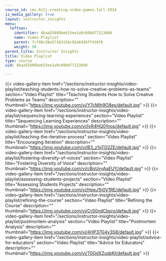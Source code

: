 ```yaml
---
course_id: cms-611j-creating-video-games-fall-2014
is_media_gallery: true
layout: instructor_insights
menu:
  leftnav:
    identifier: 4baa55889be615ee1a9c89b0771236b0
    name: Video Playlist
    parent: 7cf88c38e5716315bc92a6436ff438f6
    weight: 50
parent_title: Instructor Insights
title: Video Playlist
type: course
uid: 4baa55889be615ee1a9c89b0771236b0

---
```

{{< video-gallery-item href="/sections/instructor-insights/video-playlist/teaching-students-how-to-solve-creative-problems-as-teams" section="Video Playlist" title="Teaching Students How to Solve Creative Problems as Teams" description="" thumbnail="https://img.youtube.com/vi/Y7cMih9O8es/default.jpg" >}} {{< video-gallery-item href="/sections/instructor-insights/video-playlist/sequencing-learning-experiences" section="Video Playlist" title="Sequencing Learning Experiences" description="" thumbnail="https://img.youtube.com/vi/lyR4HQ01nos/default.jpg" >}} {{< video-gallery-item href="/sections/instructor-insights/video-playlist/teaching-the-iterative-process" section="Video Playlist" title="Encouraging Iteration" description="" thumbnail="https://img.youtube.com/vi/B3_z1qTD2ZE/default.jpg" >}} {{< video-gallery-item href="/sections/instructor-insights/video-playlist/fostering-diversity-of-voices" section="Video Playlist" title="Fostering Diversity of Voice" description="" thumbnail="https://img.youtube.com/vi/cBoUvyAaEUY/default.jpg" >}} {{< video-gallery-item href="/sections/instructor-insights/video-playlist/assessing-students-projects" section="Video Playlist" title="Assessing Students Projects" description="" thumbnail="https://img.youtube.com/vi/HpeJ1h0V1RE/default.jpg" >}} {{< video-gallery-item href="/sections/instructor-insights/video-playlist/refining-the-course" section="Video Playlist" title="Refining the Course" description="" thumbnail="https://img.youtube.com/vi/CrS0ndCbsro/default.jpg" >}} {{< video-gallery-item href="/sections/instructor-insights/video-playlist/postmortem-analysis" section="Video Playlist" title="Postmortem Analysis" description="" thumbnail="https://img.youtube.com/vi/4HP37G4v3S8/default.jpg" >}} {{< video-gallery-item href="/sections/instructor-insights/video-playlist/advice-for-educators" section="Video Playlist" title="Advice for Educators" description="" thumbnail="https://img.youtube.com/vi/T0GdXZusbKI/default.jpg" >}}